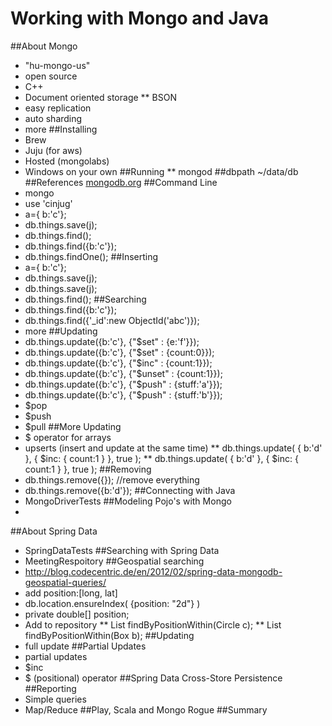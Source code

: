 Working with Mongo and Java
===========================

##About Mongo
*  "hu-mongo-us"
*  open source
*  C++
*  Document oriented storage
**  BSON
*  easy replication
*  auto sharding
*  more
##Installing
*  Brew
*  Juju (for aws)
*  Hosted (mongolabs)
*  Windows on your own
##Running
**  mongod ##dbpath ~/data/db
##References
[mongodb.org](http://docs.mongodb.org/manual/applications/)
##Command Line
*  mongo
*  use 'cinjug'
*  a={ b:'c'};
*  db.things.save(j);
*  db.things.find();
*  db.things.find({b:'c'});
*  db.things.findOne();
##Inserting
*  a={ b:'c'};
*  db.things.save(j);
*  db.things.save(j);
*  db.things.find();
##Searching
*  db.things.find({b:'c'});
*  db.things.find({'_id':new ObjectId('abc')});
*  more
##Updating
*  db.things.update({b:'c'}, {"$set" : {e:'f'}});
*  db.things.update({b:'c'}, {"$set" : {count:0}});
*  db.things.update({b:'c'}, {"$inc" : {count:1}});
*  db.things.update({b:'c'}, {"$unset" : {count:1}});
*  db.things.update({b:'c'}, {"$push" : {stuff:'a'}});
*  db.things.update({b:'c'}, {"$push" : {stuff:'b'}});  
*  $pop
*  $push
*  $pull
##More Updating
*  $ operator for arrays
*  upserts (insert and update at the same time)
**  db.things.update( { b:'d' }, { $inc: { count:1 } }, true );
**  db.things.update( { b:'d' }, { $inc: { count:1 } }, true );
##Removing
*  db.things.remove({}); //remove everything
*  db.things.remove({b:'d'});
##Connecting with Java
*  MongoDriverTests
##Modeling Pojo's with Mongo
*  
##About Spring Data
*  SpringDataTests
##Searching with Spring Data
*  MeetingRespoitory
##Geospatial searching
*  http://blog.codecentric.de/en/2012/02/spring-data-mongodb-geospatial-queries/
*  add position:[long, lat]
*  db.location.ensureIndex( {position: "2d"} )
*  private double[] position;
*  Add to repository
**  List<Location> findByPositionWithin(Circle c);
**  List<Location> findByPositionWithin(Box b);
##Updating
*  full update
##Partial Updates
*  partial updates
*  $inc
*  $ (positional) operator
##Spring Data Cross-Store Persistence
##Reporting
*  Simple queries
*  Map/Reduce 
##Play, Scala and Mongo Rogue
##Summary